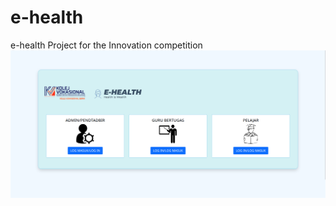 # e-health

e-health Project for the Innovation competition
![e-health front page](./Resources/img/e-health.png "e-health front page")